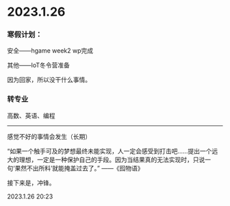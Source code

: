 # 2023.1.26

### 寒假计划：

安全——hgame week2 wp完成

其他——IoT冬令营准备

因为回家，所以没干什么事情。

### 转专业

高数、英语、编程

------

感觉不好的事情会发生（长期）

“如果一个触手可及的梦想最终未能实现，人一定会感受到打击吧……提出一个远大的理想，一定是一种保护自己的手段。因为当结果真的无法实现时，只说一句‘果然不出所料’就能掩盖过去了。” ——《囮物语》

接下来是，冲锋。

2023.1.26 20:23

